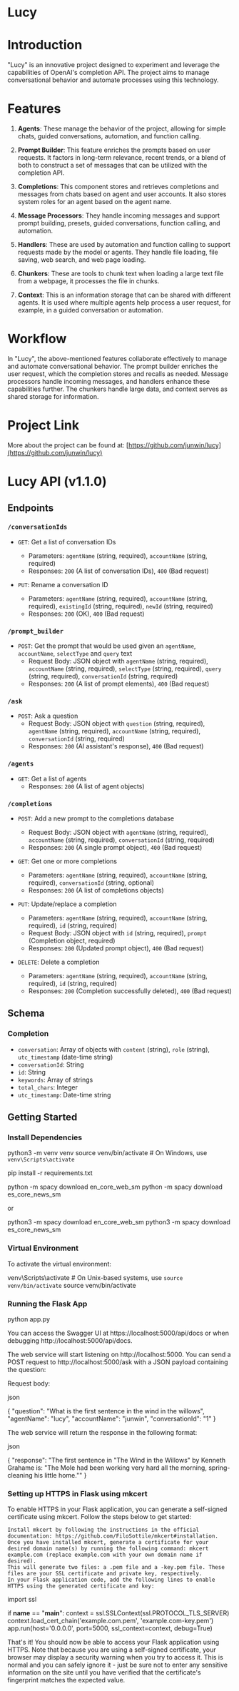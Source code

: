 # Lucy

# Introduction
"Lucy" is an innovative project designed to experiment and leverage the capabilities of OpenAI's completion API. The project aims to manage conversational behavior and automate processes using this technology.

# Features

1. **Agents**: These manage the behavior of the project, allowing for simple chats, guided conversations, automation, and function calling.
   
2. **Prompt Builder**: This feature enriches the prompts based on user requests. It factors in long-term relevance, recent trends, or a blend of both to construct a set of messages that can be utilized with the completion API.

3. **Completions**: This component stores and retrieves completions and messages from chats based on agent and user accounts. It also stores system roles for an agent based on the agent name.

4. **Message Processors**: They handle incoming messages and support prompt building, presets, guided conversations, function calling, and automation.

5. **Handlers**: These are used by automation and function calling to support requests made by the model or agents. They handle file loading, file saving, web search, and web page loading.

6. **Chunkers**: These are tools to chunk text when loading a large text file from a webpage, it processes the file in chunks.

7. **Context**: This is an information storage that can be shared with different agents. It is used where multiple agents help process a user request, for example, in a guided conversation or automation.

# Workflow

In "Lucy", the above-mentioned features collaborate effectively to manage and automate conversational behavior. The prompt builder enriches the user request, which the completion stores and recalls as needed. Message processors handle incoming messages, and handlers enhance these capabilities further. The chunkers handle large data, and context serves as shared storage for information.

# Project Link

More about the project can be found at: [https://github.com/junwin/lucy](https://github.com/junwin/lucy)


# Lucy API (v1.1.0)

## Endpoints

### `/conversationIds`

- `GET`: Get a list of conversation IDs
    - Parameters: `agentName` (string, required), `accountName` (string, required)
    - Responses: `200` (A list of conversation IDs), `400` (Bad request)

- `PUT`: Rename a conversation ID
    - Parameters: `agentName` (string, required), `accountName` (string, required), `existingId` (string, required), `newId` (string, required)
    - Responses: `200` (OK), `400` (Bad request)

### `/prompt_builder`

- `POST`: Get the prompt that would be used given an `agentName`, `accountName`, `selectType` and `query` text
    - Request Body: JSON object with `agentName` (string, required), `accountName` (string, required), `selectType` (string, required), `query` (string, required), `conversationId` (string, required)
    - Responses: `200` (A list of prompt elements), `400` (Bad request)

### `/ask`

- `POST`: Ask a question
    - Request Body: JSON object with `question` (string, required), `agentName` (string, required), `accountName` (string, required), `conversationId` (string, required)
    - Responses: `200` (AI assistant's response), `400` (Bad request)

### `/agents`

- `GET`: Get a list of agents
    - Responses: `200` (A list of agent objects)

### `/completions`

- `POST`: Add a new prompt to the completions database
    - Request Body: JSON object with `agentName` (string, required), `accountName` (string, required), `conversationId` (string, required)
    - Responses: `200` (A single prompt object), `400` (Bad request)

- `GET`: Get one or more completions
    - Parameters: `agentName` (string, required), `accountName` (string, required), `conversationId` (string, optional)
    - Responses: `200` (A list of completions objects)

- `PUT`: Update/replace a completion
    - Parameters: `agentName` (string, required), `accountName` (string, required), `id` (string, required)
    - Request Body: JSON object with `id` (string, required), `prompt` (Completion object, required)
    - Responses: `200` (Updated prompt object), `400` (Bad request)

- `DELETE`: Delete a completion
    - Parameters: `agentName` (string, required), `accountName` (string, required), `id` (string, required)
    - Responses: `200` (Completion successfully deleted), `400` (Bad request)

## Schema

### Completion

- `conversation`: Array of objects with `content` (string), `role` (string), `utc_timestamp` (date-time string) 
- `conversationId`: String
- `id`: String
- `keywords`: Array of strings
- `total_chars`: Integer
- `utc_timestamp`: Date-time string


## Getting Started

### Install Dependencies



python3 -m venv venv
source venv/bin/activate  # On Windows, use `venv\Scripts\activate`

pip install -r requirements.txt

python -m spacy download en_core_web_sm
python -m spacy download es_core_news_sm

or

python3 -m spacy download en_core_web_sm
python3 -m spacy download es_core_news_sm

### Virtual Environment

To activate the virtual environment:



venv\Scripts\activate  # On Unix-based systems, use `source venv/bin/activate`  source venv/bin/activate


### Running the Flask App



python app.py

You can access the Swagger UI at https://localhost:5000/api/docs or when debugging http://localhost:5000/api/docs.

The web service will start listening on http://localhost:5000. You can send a POST request to http://localhost:5000/ask with a JSON payload containing the question:

Request body:

json

{
  "question": "What is the first sentence in the wind in the willows",
  "agentName": "lucy",
  "accountName": "junwin",
  "conversationId": "1"
}

The web service will return the response in the following format:

json

{
  "response": "The first sentence in \"The Wind in the Willows\" by Kenneth Grahame is: \"The Mole had been working very hard all the morning, spring-cleaning his little home.\""
}

### Setting up HTTPS in Flask using mkcert

To enable HTTPS in your Flask application, you can generate a self-signed certificate using mkcert. Follow the steps below to get started:

    Install mkcert by following the instructions in the official documentation: https://github.com/FiloSottile/mkcert#installation.
    Once you have installed mkcert, generate a certificate for your desired domain name(s) by running the following command: mkcert example.com (replace example.com with your own domain name if desired).
    This will generate two files: a .pem file and a -key.pem file. These files are your SSL certificate and private key, respectively.
    In your Flask application code, add the following lines to enable HTTPS using the generated certificate and key:



import ssl

if __name__ == "__main__":
    context = ssl.SSLContext(ssl.PROTOCOL_TLS_SERVER)
    context.load_cert_chain('example.com.pem', 'example.com-key.pem')
    app.run(host='0.0.0.0', port=5000, ssl_context=context, debug=True)

That's it! You should now be able to access your Flask application using HTTPS. Note that because you are using a self-signed certificate, your browser may display a security warning when you try to access it. This is normal and you can safely ignore it - just be sure not to enter any sensitive information on the site until you have verified that the certificate's fingerprint matches the expected value.
